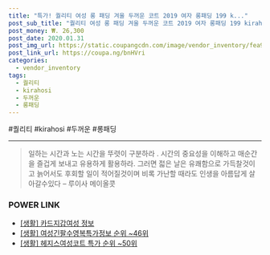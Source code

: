 ```yaml
--- 
title: "특가! 퀄리티 여성 롱 패딩 겨울 두꺼운 코트 2019 여자 롱패딩 199 k..." 
post_sub_title: "퀄리티 여성 롱 패딩 겨울 두꺼운 코트 2019 여자 롱패딩 199 kirahosi" 
post_money: ₩. 26,300 
post_date: 2020.01.31 
post_img_url: https://static.coupangcdn.com/image/vendor_inventory/fea9/f9f2d8aaf2fbe605d885ce0d74d8db9261eff8806bdaa28888e8fe05b00f.jpg 
post_link_url: https://coupa.ng/bnHVri 
categories: 
  - vendor_inventory 
tags: 
  - 퀄리티 
  - kirahosi 
  - 두꺼운 
  - 롱패딩 
--- 
```

  #퀄리티 #kirahosi #두꺼운 #롱패딩 
<hr> 

> 일하는 시간과 노는 시간을 뚜렷이 구분하라 . 시간의 중요성을 이해하고 매순간을 즐겁게 보내고 유용하게 활용하라. 그러면 젋은 날은 유쾌함으로 가득찰것이고 늙어서도 후회할 일이 적어질것이며 비록 가난할 때라도 인생을 아름답게 살아갈수있다  – 루이사 메이올콧 


### POWER LINK

* <a href="https://blog.naver.com/fasyy4321/221770423632" target="_blank"> [생활] 카드지갑여성 정보 </a>
* <a href="https://blog.naver.com/sakai111/221770817863" target="_blank"> [생활] 여성긴팔수영복특가정보 순위 ~46위</a>
* <a href="https://blog.naver.com/sakai111/221786709226" target="_blank"> [생활] 헤지스여성코트 특가 순위 ~50위</a>
